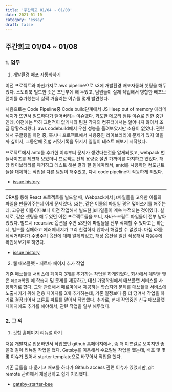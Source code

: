 ```yaml
---
title: '주간회고 01/04 ~ 01/08'
date: 2021-01-10
category: 'essay'
draft: false
---
```


## 주간회고 01/04 ~ 01/08

### 1. 업무

1. 개발환경 배포 자동화하기

이전 프로젝트와 마찬가지로 aws pipeline으로 s3에 개발환경 배포자동화 셋팅을 해두었다. 스토리북 빌드한 것은 초반부에 해 두었고, 팀원들이 실제 작업해서 병합한 배포브랜치를 추가했는데 살짝 거슬리는 이슈를 몇개 발견했다.

처음으로는 Code Pipeline중 Code build단계에서 JS Heep out of memory 에러메세지가 뜨면서 빌드하다가 뻗어버리는 이슈였다. 과도한 메모리 점유 이슈로 인한 중단인데, 이전에는 딱히 그런적이 없거니와 팀원 각자의 컴퓨터에서는 일어나지 않아서 조금 당황스러웠다. aws codebuild에서 우선 성능을 올려보았지만 소용이 없었다. 관련해서 구글링을 하던 중, 혹시나 프로젝트에서 사용중인 라이브러리에 문제가 있지 않을까 싶어서, 그동안에 깃헙 커밋기록을 뒤저서 일일이 테스트 해보기 시작했다.

프로젝트에서 antd를 추가한 이후부터 문제가 생겼다는것을 알게되었고, webpack 번들사이즈를 체크해 보았더니 프로젝트 전체 용량중 절반 가까이를 차지하고 있었다. 해당 라이브러리를 제거하고 테스트 해본 결과 잘 됨에따라서, antd를 사용하던 컴포넌트들을 대체하는 작업을 다른 팀원이 해주었고, 다시 code pipeline이 작동하게 되었다.

- [issue history](https://github.com/bluelion2/Project-issue-repo/issues/23)

---

CRA를 통해 React 프로젝트를 빌드할 때, Webpack에서 js파일들을 고유한 이름의 파일을 만들어주는데 이게 문제였다. s3는, 같은 이름의 파일일 경우 덮어쓰기를 해주는데, 고유한 이름이다보니 이전 작업해서 빌드한 js파일들이 계속 누적되는 것이였다. 실제로, 같은 셋팅을 해 두었던 이전 프로젝트들을 보니, 자바스크립트 파일들이 전부 남아있었다. 빌드시 recursive 옵션을 주면 s3안에 파일들을 전부 삭제할 수 있다고는 하는데, 빌드를 실패하고 에러메세지가 그리 친절하지 않아서 해결할 수 없었다. 마침 s3를 뒤적거리다가 수명주기 옵션에 대해 알게되었고, 해당 옵션을 일단 적용해서 다음주에 확인해보기로 하였다.

- [issue history](https://github.com/bluelion2/Project-issue-repo/issues/24)

2. 웹 매쓰플랫 - 페르마 페이지 추가 작업

기존 매쓰플랫 서비스에 페이지 3개를 추가하는 작업을 하게되었다. 회사에서 계약을 맺은 `페르마`학원 에 학습지 및 문제를 제공하고, 대신 가맹학원에서 매쓰플랫 서비스를 사용하기로 헀다. 그와 관련해서 페르마에서 제공하는 학습지와 문제를 매쓰플랫 서비스에 노출시키기 위해 전용 페이지를 3개 추가하는데, 기존 일정보다 좀 더 땡겨서 작업을 하기로 결정되어서 프론트 파트를 맡아서 작업했다. 추가로, 현재 작업중인 신규 매쓰플랫 페이지에도 추가를 해야해서, 관련 작업을 일부 해두었다.

### 2. 그 외

1. 깃헙 홈페이지 리뉴얼 하기

처음 개발자로 입문하면서 작업했던 github 홈페이지에서, 좀 더 이쁜걸로 보여지면 좋을것 같아 리뉴얼 작업을 했다. Gatsby를 이용해서 수요일날 작업을 했는데, 배포 및 몇몇 이슈가 있어서 starter template으로 바꾸어서 작업을 했다.

기존 글들을 다 옮기고 배포를 하다가 Github access 관련 이슈가 있었지만, git remote 관련해서 재설정하고 쉽게 처리했다.

- [gatsby-starter-bee](https://github.com/JaeYeopHan/gatsby-starter-bee)
